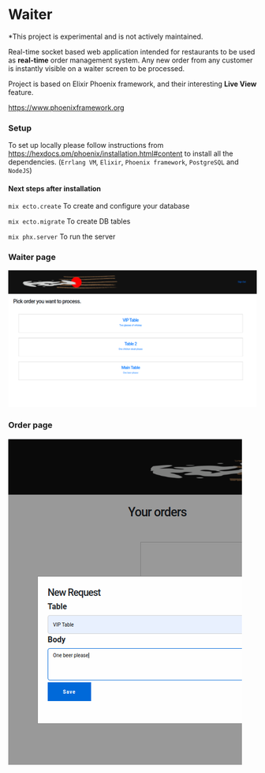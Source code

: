 # Waiter

*This project is experimental and is not actively maintained.

Real-time socket based web application 
intended for restaurants to be used as **real-time** order management system.
Any new order from any customer is instantly visible on a waiter screen to be processed.

Project is based on Elixir Phoenix framework, and their interesting **Live View** feature.

https://www.phoenixframework.org

### Setup
To set up locally please follow instructions from https://hexdocs.pm/phoenix/installation.html#content
to install all the dependencies. (`Errlang VM`, `Elixir`, `Phoenix framework`, `PostgreSQL` and `NodeJS`)


#### Next steps after installation

`mix ecto.create` To create and configure your database

`mix ecto.migrate` To create DB tables

`mix phx.server` To run the server


### Waiter page

![Waiter Page](docs/screen_waiter.png)

### Order page

![Order Page](docs/screen_order.png)

